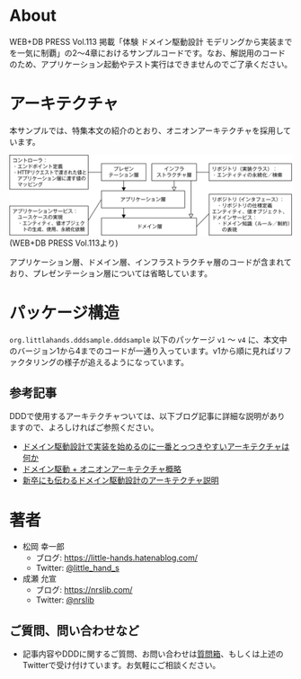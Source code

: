 # About
WEB+DB PRESS Vol.113 掲載「体験 ドメイン駆動設計 モデリングから実装までを一気に制覇」の2〜4章におけるサンプルコードです。なお、解説用のコードのため、アプリケーション起動やテスト実行はできませんのでご了承ください。


# アーキテクチャ
本サンプルでは、特集本文の紹介のとおり、オニオンアーキテクチャを採用しています。

![](image/architecture.png)
(WEB+DB PRESS Vol.113より)

アプリケーション層、ドメイン層、インフラストラクチャ層のコードが含まれており、プレゼンテーション層については省略しています。

# パッケージ構造

`org.littlahands.dddsample.dddsample` 以下のパッケージ `v1` 〜 `v4` に、本文中のバージョン1から4までのコードが一通り入っています。v1から順に見ればリファクタリングの様子が追えるようになっています。

## 参考記事
DDDで使用するアーキテクチャついては、以下ブログ記事に詳細な説明がありますので、よろしければご参照ください。

* [ドメイン駆動設計で実装を始めるのに一番とっつきやすいアーキテクチャは何か](https://little-hands.hatenablog.com/entry/2017/10/04/231743)
* [ドメイン駆動 + オニオンアーキテクチャ概略](https://little-hands.hatenablog.com/entry/2017/10/11/075634)
* [新卒にも伝わるドメイン駆動設計のアーキテクチャ説明](https://little-hands.hatenablog.com/entry/2018/12/10/ddd-architecture)



# 著者
* 松岡 幸一郎
  * ブログ: https://little-hands.hatenablog.com/
  * Twitter: [@little_hand_s](https://twitter.com/little_hand_s)
* 成瀬 允宣
  * ブログ: https://nrslib.com/
  * Twitter: [@nrslib](https://twitter.com/nrslib)


## ご質問、問い合わせなど
* 記事内容やDDDに関するご質問、お問い合わせは[質問箱](https://peing.net/ja/little_hands)、もしくは上述のTwitterで受け付けています。お気軽にご相談ください。



